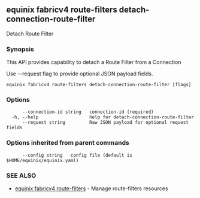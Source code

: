 ## equinix fabricv4 route-filters detach-connection-route-filter

Detach Route Filter

### Synopsis

This API provides capability to detach a Route Filter from a Connection

Use --request flag to provide optional JSON payload fields.

```
equinix fabricv4 route-filters detach-connection-route-filter [flags]
```

### Options

```
      --connection-id string   connection-id (required)
  -h, --help                   help for detach-connection-route-filter
      --request string         Raw JSON payload for optional request fields
```

### Options inherited from parent commands

```
      --config string   config file (default is $HOME/equinix/equinix.yaml)
```

### SEE ALSO

* [equinix fabricv4 route-filters](equinix_fabricv4_route-filters.md)	 - Manage route-filters resources

